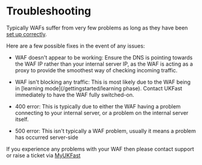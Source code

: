# Troubleshooting

Typically WAFs suffer from very few problems as long as they have been [set up correctly](/gettingstarted).

Here are a few possible fixes in the event of any issues: 

  - WAF doesn't appear to be working:  Ensure the DNS is pointing towards the WAF IP rather than your internal server IP, as the WAF is acting as a proxy to provide the smoothest way of checking incoming traffic.
  
  - WAF isn't blocking any traffic:  This is most likely due to the WAF being in [learning mode](/gettingstarted/learning phase).  Contact UKFast immediately to have the WAF fully switched-on.

  - 400 error: This is typically due to either the WAF having a problem connecting to your internal server, or a problem on the internal server itself.

  - 500 error: This isn't typically a WAF problem, usually it means a problem has occurred server-side

If you experience any problems with your WAF then please contact support or raise a ticket via [MyUKFast](https://my.ukfast.co.uk)

